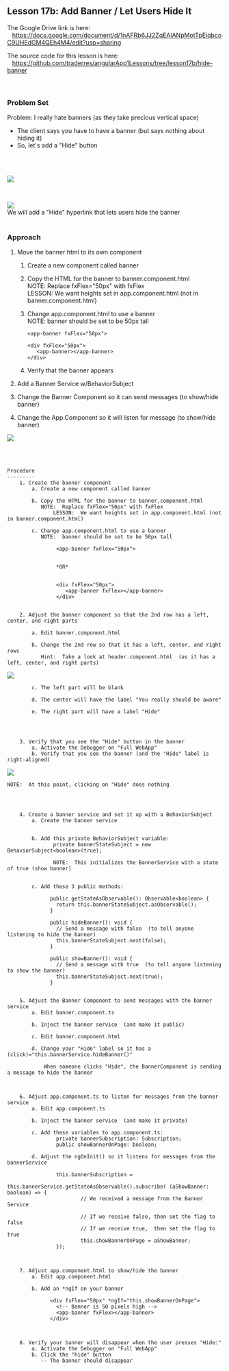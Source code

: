 Lesson 17b:  Add Banner / Let Users Hide It
-------------------------------------------
The Google Drive link is here:<br>
&nbsp;&nbsp;&nbsp;https://docs.google.com/document/d/1nAFRb6JJ2ZqEAlANpMotTpEiqbcoC9UHEdGM4QEh4M4/edit?usp=sharing
      

The source code for this lesson is here:<br>
&nbsp;&nbsp;&nbsp;https://github.com/traderres/angularApp1Lessons/tree/lesson17b/hide-banner
<br>
<br>
<br>

<h3> Problem Set </h3>
Problem:  I really hate banners (as they take precious vertical space)<br>

- The client says you have to have a banner (but says nothing about hiding it)
- So, let's add a "Hide" button

<br>
<br>

![](https://github.com/traderres/webClass/raw/angularAppLessons/learnAngular/lessons/lesson17b_image1.png)

<br>

![](https://lh4.googleusercontent.com/K5Nf-SC7IG5dfoazLPjk_ef_eO1yBwKUObTSRfumtLBHYAIQqMPj-OFYruxnXH9Ye5yiK1r3hH3Vrr3U2Ech0l7PqVq0JShyDf1z2TPP_XEmLBeUWtHk4mT_lT4maC6i8emwsHbF) <br>
We will add a "Hide" hyperlink that lets users hide the banner
<br>
<br>

<h3>Approach</h3>

1. Move the banner html to its own component

   1. Create a new component called banner  

   1. Copy the HTML for the banner to banner.component.html  
      NOTE: Replace fxFlex="50px" with fxFlex  
      LESSON: We want heights set in app.component.html (not in banner.component.html)  

   1. Change app.component.html to use a banner  
      NOTE: banner should be set to be 50px tall  
      ```
      <app-banner fxFlex="50px">
      
      <div fxFlex="50px">
         <app-banner></app-banner>
      </div>
      ```

   1. Verify that the banner appears  

1. Add a Banner Service w/BehaviorSubject  

1. Change the Banner Component so it can send messages (to show/hide banner)  

1. Change the App.Component so it will listen for message (to show/hide banner)

![](https://github.com/traderres/webClass/raw/angularAppLessons/learnAngular/lessons/lesson17b_image2.png)

<br>
<br>

```
Procedure
---------
    1. Create the banner component
        a. Create a new component called banner
	
        b. Copy the HTML for the banner to banner.component.html
           NOTE:  Replace fxFlex="50px" with fxFlex 
               LESSON:  We want heights set in app.component.html (not in banner.component.html)
             
        c. Change app.component.html to use a banner
           NOTE:  banner should be set to be 50px tall

                <app-banner fxFlex="50px">
                
                
                *OR*
                
                
                <div fxFlex="50px">
                   <app-banner fxFlex></app-banner>
                </div>


    2. Adjust the banner component so that the 2nd row has a left, center, and right parts
 
        a. Edit banner.component.html

        b. Change the 2nd row so that it has a left, center, and right rows
           Hint:  Take a look at header.component.html  (as it has a left, center, and right parts)
```
![](https://github.com/traderres/webClass/raw/angularAppLessons/learnAngular/lessons/lesson17b_image3.png)
```
        c. The left part will be blank

        d. The center will have the label "You really should be aware"

        e. The right part will have a label "Hide"




    3. Verify that you see the "Hide" button in the banner
        a. Activate the Debugger on "Full WebApp"
        b. Verify that you see the banner (and the "Hide" label is right-aligned)
```
![](https://lh4.googleusercontent.com/K5Nf-SC7IG5dfoazLPjk_ef_eO1yBwKUObTSRfumtLBHYAIQqMPj-OFYruxnXH9Ye5yiK1r3hH3Vrr3U2Ech0l7PqVq0JShyDf1z2TPP_XEmLBeUWtHk4mT_lT4maC6i8emwsHbF)
```
NOTE:  At this point, clicking on "Hide" does nothing




    4. Create a banner service and set it up with a BehaviorSubject
        a. Create the banner service


        b. Add this private BehaviorSubject variable:
               private bannerStateSubject = new BehaviorSubject<boolean>(true);   
            
               NOTE:  This initializes the BannerService with a state of true (show banner)


        c. Add these 3 public methods:
            
              public getStateAsObservable(): Observable<boolean> {
                return this.bannerStateSubject.asObservable();
              }
            
              public hideBanner(): void {
                // Send a message with false  (to tell anyone listening to hide the banner)
                this.bannerStateSubject.next(false);
              }
            
              public showBanner(): void {
                // Send a message with true  (to tell anyone listening to show the banner)
                this.bannerStateSubject.next(true);
              }


    5. Adjust the Banner Component to send messages with the banner service
        a. Edit banner.component.ts

        b. Inject the banner service  (and make it public)

        c. Edit banner.component.html

        d. Change your "Hide" label so it has a (click)="this.bannerService.hideBanner()"

            When someone clicks "Hide", the BannerComponent is sending a message to hide the banner



    6. Adjust app.component.ts to listen for messages from the banner service
        a. Edit app.component.ts

        b. Inject the banner service  (and make it private)

        c. Add these variables to app.component.ts:
                private bannerSubscription: Subscription;
                public showBannerOnPage: boolean;

        d. Adjust the ngOnInit() so it listens for messages from the bannerService

                this.bannerSubscription =
                    this.bannerService.getStateAsObservable().subscribe( (aShowBanner: boolean) => {
                        // We received a message from the Banner Service
            
                        // If we receive false, then set the flag to false
                        // If we receive true,  then set the flag to true
                        this.showBannerOnPage = aShowBanner;
                });



    7. Adjust app.component.html to show/hide the banner
        a. Edit app.component.html

        b. Add an *ngIf on your banner
            
              <div fxFlex="50px" *ngIf="this.showBannerOnPage">
                <!-- Banner is 50 pixels high -->
                <app-banner fxFlex></app-banner>
              </div> 



    8. Verify your banner will disappear when the user presses "Hide:"
        a. Activate the Debugger on "Full WebApp"
        b. Click the "hide" button
           -- The banner should disappear


```
